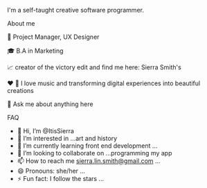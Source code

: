 
I'm a self-taught creative software programmer.  

About me

💼 Project Manager, UX Designer

🎓 B.A in Marketing

📈 creator of the victory edit and find me here: Sierra Smith's

❤️ 🎵 I love music and transforming digital experiences into beautiful creations

💬 Ask me about anything here

FAQ
-   👋 Hi, I’m @ItisSierra
- 👀 I’m interested in ...art and history
- 🌱 I’m currently learning front end development ...
- 💞️ I’m looking to collaborate on ...programming my app 
- 📫 How to reach me sierra.lin.smith@gmail.com ...
- 😄 Pronouns: she/her ...
- ⚡ Fun fact: I follow the stars ...

<!---
ItisSierra/ItisSierra is a ✨ special ✨ repository because its `README.md` (this file) appears on your GitHub profile.
You can click the Preview link to take a look at your changes.
--->
